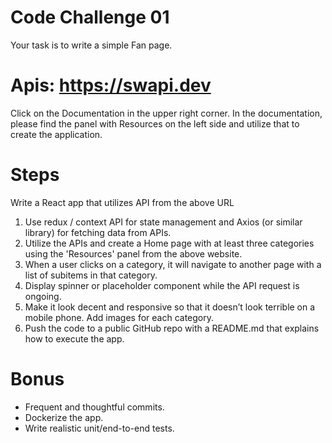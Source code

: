 # Code Challenge 01

Your task is to write a simple Fan page.

# Apis: https://swapi.dev
Click on the Documentation in the upper right corner. In the documentation, please find the panel with Resources on the left side and utilize that to create the application.


# Steps
Write a React app that utilizes API from the above URL
<ol>
    <li>Use redux / context API for state management and Axios (or similar library) for fetching data from APIs.</li>
    <li>Utilize the APIs and create a Home page with at least three categories using the 'Resources' panel from the above website. </li>
    <li>When a user clicks on a category, it will navigate to another page with a list of subitems in that category.</li>
    <li>Display spinner or placeholder component while the API request is ongoing.</li>
    <li>Make it look decent and responsive so that it doesn’t look terrible on a mobile phone. Add images for each category.</li>
    <li>Push the code to a public GitHub repo with a README.md that explains how to execute the app.</li>
</ol>

# Bonus
* Frequent and thoughtful commits.
* Dockerize the app.
* Write realistic unit/end-to-end tests.
